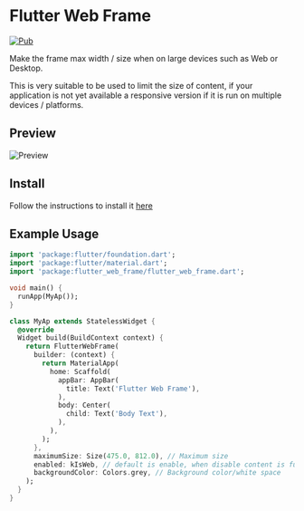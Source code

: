 # Flutter Web Frame

[![Pub](https://img.shields.io/pub/v/flutter_web_frame.svg)](https://pub.dev/packages/flutter_web_frame)


Make the frame max width / size when on large devices such as Web or Desktop.

This is very suitable to be used to limit the size of content, if your application is not yet available a responsive version if it is run on multiple devices / platforms.

## Preview

![Preview](https://i.ibb.co/hR9j1RJ/preview.png)

## Install

Follow the instructions to install it [here](https://pub.dev/packages/flutter_web_frame)


## Example Usage

```dart
import 'package:flutter/foundation.dart';
import 'package:flutter/material.dart';
import 'package:flutter_web_frame/flutter_web_frame.dart';

void main() {
  runApp(MyAp());
}

class MyAp extends StatelessWidget {
  @override
  Widget build(BuildContext context) {
    return FlutterWebFrame(
      builder: (context) {
        return MaterialApp(
          home: Scaffold(
            appBar: AppBar(
              title: Text('Flutter Web Frame'),
            ),
            body: Center(
              child: Text('Body Text'),
            ),
          ),
        );
      },
      maximumSize: Size(475.0, 812.0), // Maximum size
      enabled: kIsWeb, // default is enable, when disable content is full size
      backgroundColor: Colors.grey, // Background color/white space
    );
  }
}
```